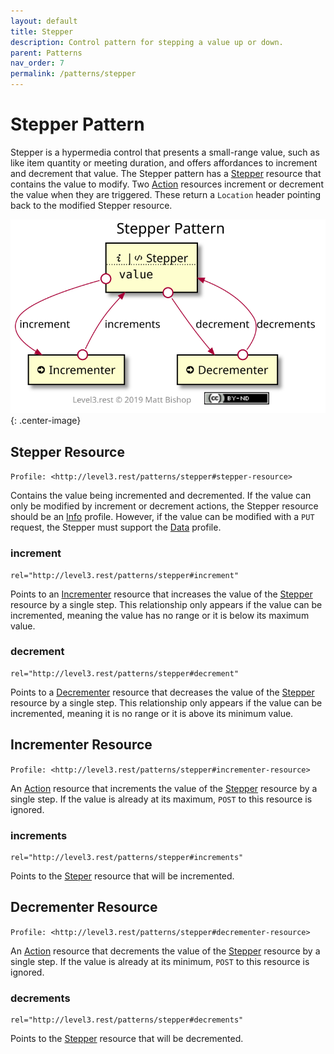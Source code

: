 ```yaml
---
layout: default
title: Stepper
description: Control pattern for stepping a value up or down.
parent: Patterns
nav_order: 7
permalink: /patterns/stepper
---
```

# Stepper Pattern

Stepper is a hypermedia control that presents a small-range value, such as like item quantity or meeting duration, and offers affordances to increment and decrement that value. The Stepper pattern has a [Stepper](#stepper-resource) resource that contains the value to modify. Two [Action](../profiles/action.md) resources increment or decrement the value when they are triggered. These return a `Location` header pointing back to the modified Stepper resource.

![](stepper/relations.svg){: .center-image}

## Stepper Resource

`Profile: <http://level3.rest/patterns/stepper#stepper-resource>`

Contains the value being incremented and decremented. If the value can only be modified by increment or decrement actions, the Stepper resource should be an [Info](../profiles/info.md) profile. However, if the value can be modified with a `PUT` request, the Stepper must support the [Data](../profiles/data.md) profile.

### increment

```
rel="http://level3.rest/patterns/stepper#increment"
```

Points to an [Incrementer](#incrementer-resource) resource that increases the value of the [Stepper](#stepper-resource) resource by a single step. This relationship only appears if the value can be incremented, meaning the value has no range or it is below its maximum value.

### decrement

```
rel="http://level3.rest/patterns/stepper#decrement"
```

Points to a [Decrementer](#decrementer-resource) resource that decreases the value of the [Stepper](#stepper-resource) resource by a single step. This relationship only appears if the value can be incremented, meaning it is no range or it is above its minimum value.

## Incrementer Resource

`Profile: <http://level3.rest/patterns/stepper#incrementer-resource>`

An [Action](../profiles/action.md) resource that increments the value of the [Stepper](#stepper-resource) resource by a single step. If the value is already at its maximum, `POST` to this resource is ignored.

### increments

```
rel="http://level3.rest/patterns/stepper#increments"
```

Points to the [Steper](#stepper-resource) resource that will be incremented.

## Decrementer Resource

`Profile: <http://level3.rest/patterns/stepper#decrementer-resource>`

An [Action](../profiles/action.md) resource that decrements the value of the [Stepper](#stepper-resource) resource by a single step. If the value is already at its minimum, `POST` to this resource is ignored.

### decrements

```
rel="http://level3.rest/patterns/stepper#decrements"
```

Points to the [Stepper](#stepper-resource) resource that will be decremented.
